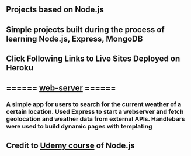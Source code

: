 ## Projects based on Node.js

## Simple projects built during the process of learning Node.js, Express, MongoDB
## Click Following Links to Live Sites Deployed on Heroku

## ====== [web-server](https://weather-application-lamberor.herokuapp.com/) ======

### A simple app for users to search for the current weather of a certain location. Used Express to start a webserver and fetch geolocation and weather data from external APIs. Handlebars were used to build dynamic pages with templating

## Credit to [Udemy course](https://www.udemy.com/course/the-complete-nodejs-developer-course-2/) of Node.js
